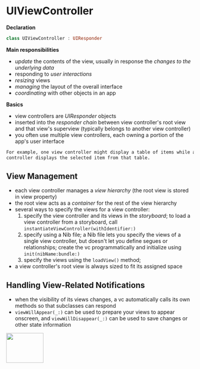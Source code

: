 # UIViewController

**Declaration**

```swift
class UIViewController : UIResponder
```

**Main responsibilities**
- *update* the contents of the view, usually in response the *changes to the underlying data*
- responding to *user interactions*
- *resizing* views
- *managing* the layout of the overall interface
- *coordinating* with other objects in an app

**Basics**
- view controllers are *UIResponder* objects
- inserted into the *responder chain* between view controller's root view and that view's superview (typically belongs to another view controller)
- you often use multiple view controllers, each owning a portion of the app's user interface
```markdown
For example, one view controller might display a table of items while a different view 
controller displays the selected item from that table.
```

## View Management
- each view controller manages a *view hierarchy* (the root view is stored in view property)
- the root view acts as a *container* for the rest of the view hierarchy
- several ways to specify the views for a view controller: 
  1. specify the view controller and its views in the *storyboard*; to load a view controller from a storyboard, call `instantiateViewController(withIdentifier:)`
  2. specify using a Nib file; a Nib file lets you specify the views of a single view controller, but doesn't let you define segues or relationships; create the vc programmatically and initialize using `init(nibName:bundle:)`
  3. specify the views using the `loadView()` method; 
- a view controller's root view is always sized to fit its assigned space

## Handling View-Related Notifications
- when the visibility of its views changes, a vc automatically calls its own methods so that subclasses can respond
- `viewWillAppear(_:)` can be used to prepare your views to appear onscreen, and `viewWillDisappear(_:)` can be used to save changes or other state information

<img src="https://docs-assets.developer.apple.com/published/f06f30fa63/UIViewController_Class_Reference_2x_ddcaa00c-87d8-4c85-961e-ccfb9fa4aac2.png" height="80" width="100">
